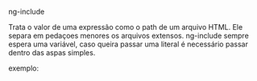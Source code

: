 ng-include

Trata o valor de uma expressão como o path de um arquivo HTML.
Ele separa em pedaçoes menores os arquivos extensos.
ng-include sempre espera uma variável, caso queira passar uma literal é necessário passar dentro das aspas simples.

exemplo:

<div ng-include="main.template" > </div>
<div ng-include="'pag.html'" > </div>




